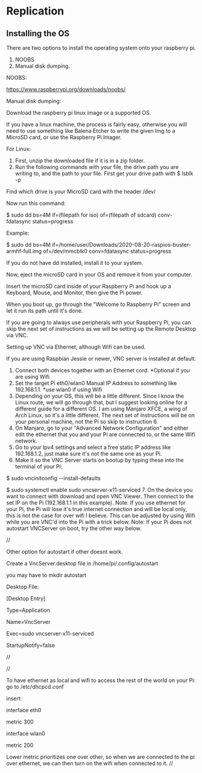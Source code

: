 # Replication

## Installing the OS

There are two options to install the operating system onto your raspberry pi.
1. NOOBS
2. Manual disk dumping. 

NOOBS:

https://www.raspberrypi.org/downloads/noobs/

Manual disk dumping:

Download the raspberry pi linux image or a supported OS.

If you have a linux machine, the process is fairly easy, otherwise you will need to use something like Balena Etcher to write the given Img to a MicroSD card, or 
use the Raspberry Pi Imager.

For Linux:

1.  First, unzip the downloaded file if it is in a zip folder.
2. Run the following commands with your file, the drive path you are writing to, and the path to your file. 
First get your drive path with $ lsblk -p

Find which drive is your MicroSD card with the header /dev/

Now run this command: 

$ sudo dd bs=4M if=(filepath for iso) of=(filepath of sdcard) conv-fdatasync status=progress

Example:

$ sudo dd bs=4M if=/home/user/Downloads/2020-08-20-raspios-buster-armhf-full.img of=/dev/mmcblk0 conv=fdatasync status=progress

If you do not have dd installed, install it to your system. 

Now, eject the microSD card in your OS and remove it from your computer.

Insert the microSD card inside of your Raspberry Pi and hook up a Keyboard, Mouse, and Monitor, then give the Pi power.

When you boot up, go through the "Welcome to Raspberry Pi" screen and let it run its path until it's done.

If you are going to always use peripherals with your Raspberry Pi, you can skip the next set of instructions as we will be setting up the Remote Desktop via VNC.

Setting up VNC via Ethernet, although Wifi can be used. 

If you are using Raspbian Jessie or newer, VNC server is installed at default. 
1. Connect both devices together with an Ethernet cord. *Optional if you are using Wifi 
2. Set the target Pi eth0/wlan0 Manual IP Address to something like 192.168.1.1.  *use wlan0 if using Wifi
3. Depending on your OS, this will be a little different. Since I know the Linux route, we will go through that, but I suggest looking online for a different guide for a different OS. I am using Manjaro XFCE, a wing of Arch Linux, so it's a little different. The next set of instructions will be on your personal machine, not the Pi so skip to instruction 6.
4. On Manjaro, go to your "Advanced Network Configuration" and either edit the ethernet that you and your Pi are connected to, or the same Wifi network. 
5. Go to your Ipv4 settings and select a free static IP address like 192.168.1.2, just make sure it's not the same one as your Pi.
6. Make it so the VNC Server starts on bootup by typing these into the terminal of your Pi:

$ sudo vncinitconfig --install-defaults

$ sudo systemctl enable sudo vncserver-x11-serviced
7. On the device you want to connect with download and open VNC Viewer. Then connect to the set IP on the Pi (192.168.1.1 in this example).
Note: If you use ethernet for your Pi, the Pi will lose it's true internet connection and will be local only, this is not the case for over wifi I believe. 
This can be adjusted by using Wifi while you are VNC'd into the Pi with a trick below. 
Note: If your Pi does not autostart VNCServer on boot, try the other way below.

//

Other option for autostart if other doesnt work.

Create a VncServer.desktop file in /home/pi/.config/autostart

you may have to mkdir autostart

Desktop File:

[Desktop Entry]

Type=Application

Name=VncServer

Exec=sudo vncserver-x11-serviced

StartupNotify=false

//

//

To have ethernet as local and wifi to access the rest of the world on your Pi: 
go to /etc/dhcpcd.conf

insert:

interface eth0

metric 300

interface wlan0

metric 200

Lower metric prioritizes one over other, so when we are connected to the pi over ethernet, we can then turn on the wifi when connected to it. 
//

